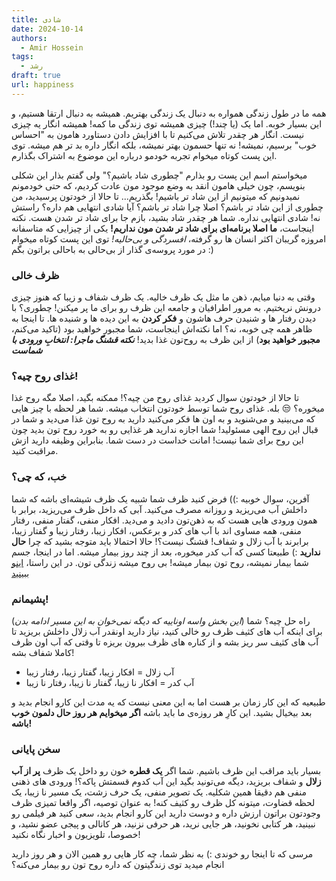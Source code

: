 ```yaml
---
title: شادی
date: 2024-10-14
authors:
  - Amir Hossein
tags:
  - رشد
draft: true
url: happiness
---
```

همه ما در طول زندگی همواره به دنبال یک زندگی بهتریم. همیشه به دنبال ارتقا هستیم، و این بسیار خوبه. اما یک (یا چند!) چیزی همیشه توی زندگی ما کمه! همیشه انگار یه چیزی نیست. انگار هر چقدر تلاش می‌کنیم تا با افزایش دادن دستاورد هامون به "احساس خوب" برسیم، نمیشه! نه تنها حسمون بهتر نمیشه، بلکه انگار داره بد تر هم میشه. توی این پست کوتاه میخوام تجربه خودمو درباره این موضوع به اشتراک بگذارم.


میخواستم اسم این پست رو بذارم "چطوری شاد باشیم؟" ولی گفتم بذار این شکلی بنویسم، چون خیلی هامون انقد به وضع موجود مون عادت کردیم، که حتی خودمونم نمیدونیم که میتونیم از این شاد تر باشیم! 
بگذریم... 
تا حالا از خودتون پرسیدید، من چطوری از این شاد تر باشم؟ اصلا چرا شاد تر باشم؟ آیا شادی انتهایی هم داره؟
راستش نه! شادی انتهایی نداره. شما هر چقدر شاد بشید، بازم جا برای شاد تر شدن هست. نکته اینجاست، **ما اصلا برنامه‌ای برای شاد تر شدن مون نداریم!**
یکی از چیزایی که متاسفانه  امروزه گریبان اکثر انسان ها رو گرفته، *افسردگی و بی‌حالیه!* توی این پست کوتاه میخوام در مورد پروسه‌ی گذار از بی‌حالی به باحالی براتون بگم :)

### ظرف خالی
وقتی به دنیا میایم، ذهن ما مثل یک ظرف خالیه. یک ظرف شفاف و زیبا که هنوز چیزی درونش نریختیم. به مرور اطرافیان و جامعه این ظرف رو برای ما پر میکنن! چطوری؟ با دیدن رفتار ها و شنیدن حرف هاشون و **فکر کردن** به این دیده ها و شنیده ها. تا اینجا به ظاهر همه چی خوبه، نه؟ اما نکته‌اش اینجاست، شما مجبور خواهید بود (تاکید می‌کنم، **مجبور خواهید بود**) از این ظرف به روح‌تون غذا بدید!
***نکته قشنگ ماجرا: انتخابِ ورودی با شماست***

### غذای روح چیه؟!
تا حالا از خودتون سوال کردید غذای روح من چیه؟! ممکنه بگید، اصلا مگه روح غذا میخوره؟ 😒
بله. غذای روح شما توسط خودتون انتخاب میشه. شما هر لحظه با چیز هایی که می‌بینید و می‌شنوید و به اون ها فکر می‌کنید دارید به روح تون غذا می‌دید و شما در قبال این روح الهی مسئولید! شما اجازه ندارید هر غذایی رو به خورد روح تون بدید چون این روح برای شما نیست! امانت خداست در دست شما. بنابراین وظیفه دارید ازش مراقبت کنید.

### خب، که چی؟
آفرین، سوال خوبیه :))
فرض کنید ظرف شما شبیه یک ظرف شیشه‌ای باشه که شما داخلش آب می‌ریزید و روزانه مصرف می‌کنید. آبی که داخل ظرف می‌ریزید، برابر با همون ورودی هایی هست که به ذهن‌تون دادید و می‌دید. افکار منفی، گفتار منفی، رفتار منفی، همه مساوی اند با آب های کدر و برعکس، افکار زیبا، رفتار زیبا و گفتار زیبا، برابرند با آب زلال و شفاف!
قشنگ نیست؟! حالا احتمالا باید متوجه بشید که چرا **حال ندارید** :) طبیعتا کسی که آب کدر میخوره، بعد از چند روز بیمار میشه. اما در اینجا، جسم شما بیمار نمیشه، روح تون بیمار میشه! بی روح میشه زندگی تون. در این راستا، [اینو ببینید](https://www.aparat.com/v/BzNW7) 

### پشیمانم!
(*این بخش واسه اوناییه که دیگه نمی‌خوان به این مسیر ادامه بدن*)
راه حل چیه؟
شما برای اینکه آب های کثیف ظرف رو خالی کنید، نیاز دارید اونقدر آب  زلال داخلش بریزید تا آب های کثیف سر ریز بشه و از کناره های ظرف بیرون بریزه تا وقتی که آب اون ظرف کاملا شفاف بشه! 
-  آب زلال = افکار زیبا، گفتار زیبا، رفتار زیبا
-  آب کدر = افکار نا زیبا، گفتار نا زیبا، رفتار نا زیبا

طبیعیه که این کار زمان بر هست اما به این معنی نیست که یه مدت این کارو انجام بدید و بعد بیخیال بشید. این کارِ هر روزه‌ی ما باید باشه **اگر میخوایم هر روز حال دلمون خوب باشه!**

### سخن پایانی
بسیار باید مراقب این ظرف باشیم. شما اگر **یک قطره** خون رو داخل یک ظرف **پر از آب زلال** و شفاف بریزید، دیگه می‌تونید بگید این آب کدوم قسمتش پاکه؟! ورودی های ذهنی منفی هم دقیقا همین شکلیه. یک تصویر منفی، یک حرف زشت، یک مسیر نا زیبا، یک لحظه قضاوت، میتونه کل ظرف رو کثیف کنه!
به عنوان توصیه، اگر واقعا تمیزی ظرف وجودتون براتون ارزش داره و دوست دارید این کارو انجام بدید، سعی کنید هر فیلمی رو نبینید، هر کتابی نخونید، هر جایی نرید، هر حرفی نزنید، هر کانالی و پیجی عضو نشید، و خصوصا، تلویزیون و اخبار نگاه نکنید!

مرسی که تا اینجا رو خوندی :)
به نظر شما، چه کار هایی رو همین الان و هر روز دارید انجام میدید توی زندگیتون که داره روح تون رو بیمار می‌کنه؟

